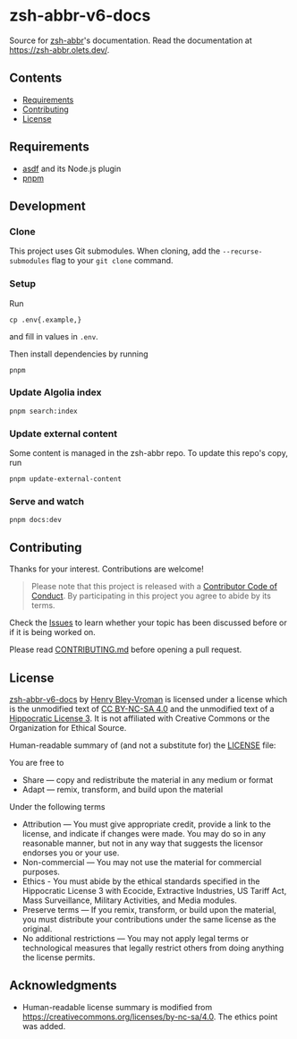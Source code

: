 # zsh-abbr-v6-docs

Source for [zsh-abbr](https://github.com/olets/zsh-abbr/tree/v6)'s documentation. Read the documentation at <https://zsh-abbr.olets.dev/>.

## Contents

- [Requirements](#requirements)
- [Contributing](#contributing)
- [License](#License)

## Requirements

- [asdf](https://asdf-vm.com/) and its Node.js plugin
- [pnpm](https://pnpm.io/)

## Development

### Clone

This project uses Git submodules. When cloning, add the `--recurse-submodules` flag to your `git clone` command.

### Setup

Run

```shell
cp .env{.example,}
```

and fill in values in `.env`.

Then install dependencies by running

```shell
pnpm
```

### Update Algolia index

```shell
pnpm search:index
```

### Update external content

Some content is managed in the zsh-abbr repo. To update this repo's copy, run

```shell
pnpm update-external-content
```

### Serve and watch

```shell
pnpm docs:dev
```

## Contributing

Thanks for your interest. Contributions are welcome!

> Please note that this project is released with a [Contributor Code of Conduct](CODE_OF_CONDUCT.md). By participating in this project you agree to abide by its terms.

Check the [Issues](https://github.com/olets/zsh-abbr-v6-docs/issues) to learn whether your topic has been discussed before or if it is being worked on.

Please read [CONTRIBUTING.md](CONTRIBUTING.md) before opening a pull request.

## License

<a href="https://www.github.com/olets/zsh-abbr-v6-docs">zsh-abbr-v6-docs</a> by <a href="https://www.github.com/olets">Henry Bley-Vroman</a> is licensed under a license which is the unmodified text of <a href="https://creativecommons.org/licenses/by-nc-sa/4.0">CC BY-NC-SA 4.0</a> and the unmodified text of a <a href="https://firstdonoharm.dev/build?modules=eco,extr,media,mil,sv,usta">Hippocratic License 3</a>. It is not affiliated with Creative Commons or the Organization for Ethical Source.

Human-readable summary of (and not a substitute for) the [LICENSE](LICENSE) file:

You are free to

- Share — copy and redistribute the material in any medium or format
- Adapt — remix, transform, and build upon the material

Under the following terms

- Attribution — You must give appropriate credit, provide a link to the license, and indicate if changes were made. You may do so in any reasonable manner, but not in any way that suggests the licensor endorses you or your use.
- Non-commercial — You may not use the material for commercial purposes.
- Ethics - You must abide by the ethical standards specified in the Hippocratic License 3 with Ecocide, Extractive Industries, US Tariff Act, Mass Surveillance, Military Activities, and Media modules.
- Preserve terms — If you remix, transform, or build upon the material, you must distribute your contributions under the same license as the original.
- No additional restrictions — You may not apply legal terms or technological measures that legally restrict others from doing anything the license permits.

## Acknowledgments

- Human-readable license summary is modified from https://creativecommons.org/licenses/by-nc-sa/4.0. The ethics point was added.
